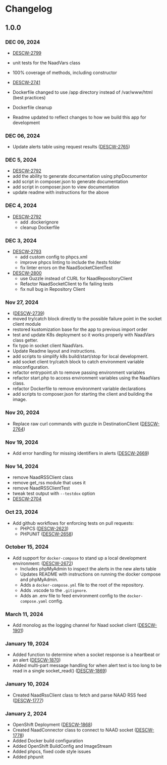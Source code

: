 # Changelog

## 1.0.0

### DEC 09, 2024

- [DESCW-2799](https://citz-gdx.atlassian.net/browse/DESCW-2799)
- unit tests for the NaadVars class
- 100% coverage of methods, including constructor

- [DESCW-2741](https://citz-gdx.atlassian.net/browse/DESCW-2741)
- Dockerfile changed to use /app directory instead of /var/www/html (best practices)
- Dockerfile cleanup
- Readme updated to reflect changes to how we build this app for development

### DEC 06, 2024

- Update alerts table using request results ([DESCW-2765](https://citz-gdx.atlassian.net/browse/DESCW-2765))

### DEC 5, 2024

- [DESCW-2792](https://citz-gdx.atlassian.net/browse/DESCW-2786)
- add the ability to generate documentation using phpDocumentor
- add script in composer.json to generate documentation
- add script in composer.json to view documentation
- update readme with instructions for the above

### DEC 4, 2024

- [DESCW-2792](https://citz-gdx.atlassian.net/browse/DESCW-2792)
  - add .dockerignore
  - cleanup Dockerfile

### DEC 3, 2024

- [DESCW-2793](https://citz-gdx.atlassian.net/browse/DESCW-2793)
  - add custom config to phpcs.xml
  - improve phpcs linting to include the /tests folder
  - fix linter errors on the NaadSocketClientTest
- [DESCW-2800](https://citz-gdx.atlassian.net/browse/DESCW-2800)
  - use Guzzle instead of CURL for NaadRepositoryClient
  - Refactor NaadSocketClient to fix failing tests
  - fix null bug in Repository Client

### Nov 27, 2024

- ([DESCW-2739](https://citz-gdx.atlassian.net/browse/DESCW-2739))
- moved try/catch block directly to the possible failure point in the socket client module
- restored kustomization base for the app to previous import order
- test and update K8s deployment so it works properly with NaadVars class getter.
- fix typo in socket client NaadVars.
- Update Readme layout and instructions.
- add scripts to simplify k8s build/start/stop for local development.
- add socket client try/catch block to catch environment variable misconfiguration.
- refactor entrypoint.sh to remove passing environment variables
- refactor start.php to access environment variables using the NaadVars class.
- refactor Dockerfile to remove environment variable declarations
- add scripts to composer.json for starting the client and building the image.

### Nov 20, 2024

- Replace raw curl commands with guzzle in DestinationClient ([DESCW-2764](https://citz-gdx.atlassian.net/browse/DESCW-2764))

### Nov 19, 2024

- Add error handling for missing identifiers in alerts ([DESCW-2669](https://citz-gdx.atlassian.net/browse/DESCW-2672))

### Nov 14, 2024

- remove NaadRSSClient class
- remove get_rss module that uses it
- remove NaadRSSClientTest
- tweak test output with `--testdox` option
- [DESCW-2704](https://citz-gdx.atlassian.net/browse/DESCW-2704)

### Oct 23, 2024

- Add github workflows for enforcing tests on pull requests:
  - PHPCS ([DESCW-2623](https://citz-gdx.atlassian.net/browse/DESCW-2623))
  - PHPUNIT ([DESCW-2658](https://citz-gdx.atlassian.net/browse/DESCW-2658))

### October 15, 2024

- Add support for `docker-compose` to stand up a local development environment: ([DESCW-2672](https://citz-gdx.atlassian.net/browse/DESCW-2672))
  - Includes phpMyAdmin to inspect the alerts in the new alerts table
  - Updates README with instructions on running the docker compose and phpMyAdmin.
  - Adds a `docker-compose.yml` file to the root of the repository.
  - Adds .vscode to the `.gitignore`.
  - Adds an .env file to feed environment config to the `docker-compose.yaml` config.

### March 11, 2024

- Add monolog as the logging channel for Naad socket client ([DESCW-1901](https://apps.itsm.gov.bc.ca/jira/browse/DESCW-1901))

### January 19, 2024

- Added function to determine when a socket response is a heartbeat or an alert ([DESCW-1870](https://apps.itsm.gov.bc.ca/jira/browse/DESCW-1870))
- Added multi-part message handling for when alert text is too long to be read in a single socket_read() ([DESCW-1869](https://apps.itsm.gov.bc.ca/jira/browse/DESCW-1869))

### January 10, 2024

- Created NaadRssClient class to fetch and parse NAAD RSS feed ([DESCW-1777](https://apps.itsm.gov.bc.ca/jira/browse/DESCW-1777))

### January 2, 2024

- OpenShift Deployment ([DESCW-1868](https://apps.itsm.gov.bc.ca/jira/browse/DESCW-1868))
- Created NaadConnector class to connect to NAAD socket ([DESCW-1778](https://apps.itsm.gov.bc.ca/jira/browse/DESCW-1778))
- Added Docker build configuration
- Added OpenShift BuildConfig and ImageStream
- Added phpcs, fixed code style issues
- Added phpunit
